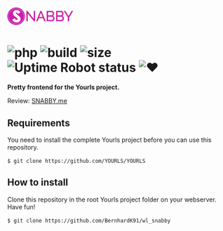# ![snabby](assets/img/logo-complete.png)

# ![php](https://img.shields.io/badge/php-%3E5.6-blue.svg) ![build](https://img.shields.io/badge/build-passed-brightgreen.svg) ![size](https://img.shields.io/badge/code%20size-809kb-blue.svg) ![Uptime Robot status](https://img.shields.io/uptimerobot/status/m781551754-a9218784eee99f1e856e61b1.svg) ![&hearts;](https://img.shields.io/badge/made%20with-%E2%9D%A4-ff69b4.svg)

**Pretty frontend for the Yourls project.**

Review: [SNABBY.me](https://snabby.me)


## Requirements

You need to install the complete Yourls project before you can use this repository.

```
$ git clone https://github.com/YOURLS/YOURLS
```


## How to install

Clone this repository in the root Yourls project folder on your webserver. Have fun!

```
$ git clone https://github.com/BernhardK91/wl_snabby
```
